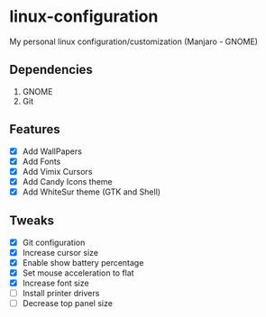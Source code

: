 # linux-configuration

My personal linux configuration/customization (Manjaro - GNOME)

## Dependencies

1. GNOME
2. Git

## Features

- [x] Add WallPapers
- [x] Add Fonts
- [x] Add Vimix Cursors
- [x] Add Candy Icons theme
- [x] Add WhiteSur theme (GTK and Shell)

## Tweaks

- [x] Git configuration
- [x] Increase cursor size
- [x] Enable show battery percentage
- [x] Set mouse acceleration to flat
- [x] Increase font size
- [ ] Install printer drivers
- [ ] Decrease top panel size
